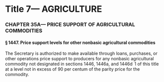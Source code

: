 
# Title 7— AGRICULTURE
### CHAPTER 35A— PRICE SUPPORT OF AGRICULTURAL COMMODITIES
#### § 1447. Price support levels for other nonbasic agricultural commodities

The Secretary is authorized to make available through loans, purchases, or other operations price support to producers for any nonbasic agricultural commodity not designated in sections 1446, 1446a, and 1446d  1 of this title at a level not in excess of 90 per centum of the parity price for the commodity.
